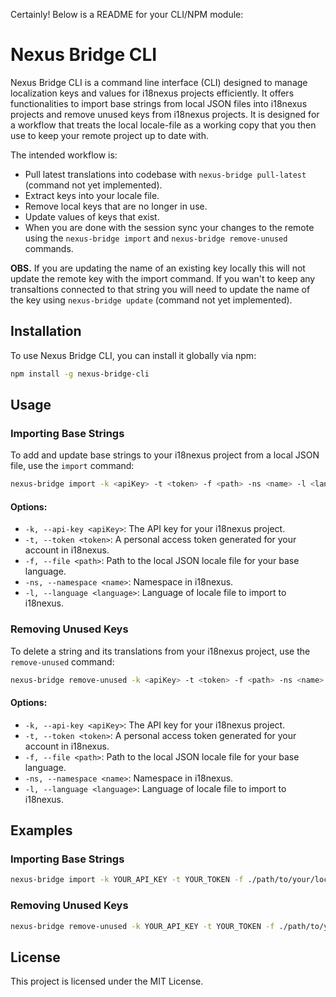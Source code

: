 Certainly! Below is a README for your CLI/NPM module:
# Nexus Bridge CLI

Nexus Bridge CLI is a command line interface (CLI) designed to manage localization keys and values for i18nexus projects efficiently. It offers functionalities to import base strings from local JSON files into i18nexus projects and remove unused keys from i18nexus projects.
It is designed for a workflow that treats the local locale-file as a working copy that you then use to keep your remote project up to date with. 

The intended workflow is: 
- Pull latest translations into codebase with `nexus-bridge pull-latest` (command not yet implemented).
- Extract keys into your locale file. 
- Remove local keys that are no longer in use.
- Update values of keys that exist. 
- When you are done with the session sync your changes to the remote using the `nexus-bridge import` and `nexus-bridge remove-unused` commands. 

**OBS.** 
If you are updating the name of an existing key locally this will not update the remote key with the import command. If you wan't to keep any transaltions connected to that string you will need to update the name of the key using `nexus-bridge update` (command not yet implemented).

## Installation

To use Nexus Bridge CLI, you can install it globally via npm:

```bash
npm install -g nexus-bridge-cli
```

## Usage

### Importing Base Strings

To add and update base strings to your i18nexus project from a local JSON file, use the `import` command:

```bash
nexus-bridge import -k <apiKey> -t <token> -f <path> -ns <name> -l <language>
```

#### Options:

- `-k, --api-key <apiKey>`: The API key for your i18nexus project.
- `-t, --token <token>`: A personal access token generated for your account in i18nexus.
- `-f, --file <path>`: Path to the local JSON locale file for your base language.
- `-ns, --namespace <name>`: Namespace in i18nexus.
- `-l, --language <language>`: Language of locale file to import to i18nexus.

### Removing Unused Keys

To delete a string and its translations from your i18nexus project, use the `remove-unused` command:

```bash
nexus-bridge remove-unused -k <apiKey> -t <token> -f <path> -ns <name> -l <language>
```

#### Options:

- `-k, --api-key <apiKey>`: The API key for your i18nexus project.
- `-t, --token <token>`: A personal access token generated for your account in i18nexus.
- `-f, --file <path>`: Path to the local JSON locale file for your base language.
- `-ns, --namespace <name>`: Namespace in i18nexus.
- `-l, --language <language>`: Language of locale file to import to i18nexus.

## Examples

### Importing Base Strings

```bash
nexus-bridge import -k YOUR_API_KEY -t YOUR_TOKEN -f ./path/to/your/locale.json -ns common -l en
```

### Removing Unused Keys

```bash
nexus-bridge remove-unused -k YOUR_API_KEY -t YOUR_TOKEN -f ./path/to/your/locale.json -ns common -l en
```

## License

This project is licensed under the MIT License.
